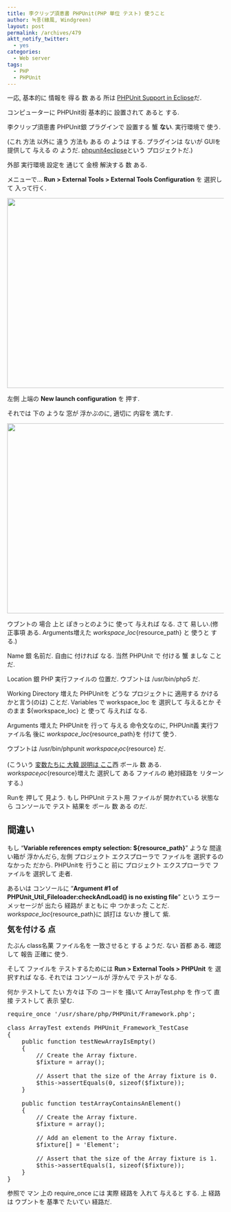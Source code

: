```yaml
---
title: 李クリップ須恵書 PHPUnit(PHP 単位 テスト) 使うこと
author: 녹풍(綠風, Windgreen)
layout: post
permalink: /archives/479
aktt_notify_twitter:
  - yes
categories:
  - Web server
tags:
  - PHP
  - PHPUnit
---
```

一応, 基本的に 情報を 得る 数 ある 所は <a href="http://www.phpunit.de/manual/3.6/en/index.html" target="_blank" class="broken_link">PHPUnit Support in Eclipse</a>だ.

コンピューターに PHPUnit街 基本的に 設置されて あると する.

李クリップ須恵書 PHPUnit銀 プラグインで 設置する 蟹 **ない**. 実行環境で 使う.

(これ 方法 以外に 違う 方法も ある の ようは する. プラグインは ないが GUIを 提供して 与える の ようだ. <a href="http://code.google.com/p/phpunit4eclipse/" target="_blank">phpunit4eclipse</a>という プロジェクトだ.)

外部 実行環境 設定を 通じて 金榜 解決する 数 ある.

メニューで&#8230; **Run > External Tools > External Tools Configuration** を 選択して 入って行く.

<img class="aligncenter" src="http://dl.dropboxusercontent.com/u/15546257/blog/mytory/old-images/1/cfile6.uf.124F76474D4BC9522992C7.png" alt="" height="442" width="580" />

左側 上端の **New launch configuration** を 押す.

それでは 下の ような 窓が 浮かぶのに, 適切に 内容を 満たす.

<img class="aligncenter" src="http://dl.dropboxusercontent.com/u/15546257/blog/mytory/old-images/1/cfile10.uf.140B0D534D4BC9520A3316.png" alt="" height="442" width="580" />

ウブントの 場合 上と ぽきっとのように 使って 与えれば なる. さて 易しい.(修正事項 ある. Arguments増えた ${workspace\_loc}${resource\_path} と 使うと する.)

Name 銀 名前だ. 自由に 付ければ なる. 当然 PHPUnit で 付ける 蟹 ましな ことだ.

Location 銀 PHP 実行ファイルの 位置だ. ウブントは /usr/bin/php5 だ.

Working Directory 増えた PHPUnitを どうな プロジェクトに 適用する かけるかと言う(のは) ことだ. Variables で workspace\_loc を 選択して 与えるとか そのまま ${workspace\_loc} と 使って 与えれば なる.

Arguments 増えた PHPUnitを 行って 与える 命令文なのに, PHPUnit義 実行ファイル名 後に ${workspace\_loc}${resource\_path}を 付けて 使う.

ウブントは /usr/bin/phpunit ${workspace_loc}${resource} だ.

(こういう <a href="http://help.eclipse.org/ganymede/index.jsp?topic=/org.eclipse.platform.doc.user/concepts/concepts-exttools.htm" target="_blank">変数たちに 大韓 説明は ここ</a>西 ボール 数 ある. ${workspace_loc}${resource}増えた 選択して ある ファイルの 絶対経路を リターンする.)

<div>
  <p>
    Runを 押して 見よう. もし PHPUnit テスト用 ファイルが 開かれている 状態なら コンソールで テスト 結果を ボール 数 ある のだ.
  </p>
</div>

## 間違い

もし &#8220;**Variable references empty selection: ${resource_path}**&#8221; ような 間違い箱が 浮かんだら, 左側 プロジェクト エクスプローラで ファイルを 選択するの なかった だから. PHPUnitを 行うこと 前に プロジェクト エクスプローラで ファイルを 選択して 走者.

あるいは コンソールに &#8220;**Argument #1 of PHPUnit\_Util\_Fileloader:checkAndLoad() is no existing file**&#8221; という エラー メッセージが 出たら 経路が まともに 中 つかまった ことだ. ${workspace\_loc}${resource\_path}に 誤打は ないか 捜して 紫.

<div>
  <span class="Apple-style-span" style="line-height: 25px; font-size: 18px; font-weight: bold;">気を付ける 点</span>
</div>

たぶん class名菓 ファイル名を 一致させると する ようだ. ない 首都 ある. 確認して 報告 正確に 使う.

そして ファイルを テストするためには **Run > External Tools > PHPUnit** を 選択すれば なる. それでは コンソールが 浮かんで テストが なる.

何か テストして たい 方々は 下の コードを 掻いて ArrayTest.php を 作って 直接 テストして 表示 望む.

<pre class="brush:php">require_once &#039;/usr/share/php/PHPUnit/Framework.php&#039;;

class ArrayTest extends PHPUnit_Framework_TestCase
{
    public function testNewArrayIsEmpty()
    {
        // Create the Array fixture.
        $fixture = array();

        // Assert that the size of the Array fixture is 0.
        $this-&gt;assertEquals(0, sizeof($fixture));
    }

    public function testArrayContainsAnElement()
    {
        // Create the Array fixture.
        $fixture = array();

        // Add an element to the Array fixture.
        $fixture[] = &#039;Element&#039;;

        // Assert that the size of the Array fixture is 1.
        $this-&gt;assertEquals(1, sizeof($fixture));
    }
}</pre>

参照で マン 上の require_once には 実際 経路を 入れて 与えると する. 上 経路は ウブントを 基準で たいてい 経路だ.